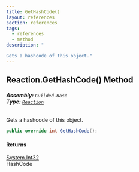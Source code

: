 ```yaml
---
title: GetHashCode()
layout: references
section: references
tags:
  - references
  - method
description: "

Gets a hashcode of this object."
---
```


## Reaction.GetHashCode() Method
###### **Assembly:** `Guilded.Base`<br/>**Type:** [`Reaction`](Reaction 'Guilded.Base.Content.Reaction')

Gets a hashcode of this object.

```csharp
public override int GetHashCode();
```

#### Returns
[System.Int32](https://docs.microsoft.com/en-us/dotnet/api/System.Int32 'System.Int32')  
HashCode